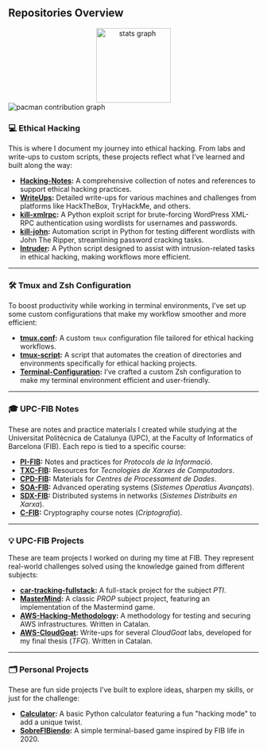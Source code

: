 <!--
**R-kill-9/R-kill-9** is a ✨ _special_ ✨ repository because its `README.md` (this file) appears on your GitHub profile.

Here are some ideas to get you started:

- 🔭 I’m currently working on ...
- 🌱 I’m currently learning ...
- 👯 I’m looking to collaborate on ...
- 🤔 I’m looking for help with ...
- 💬 Ask me about ...
- 📫 How to reach me: ...
- 😄 Pronouns: ...
- ⚡ Fun fact: ...
-->

## Repositories Overview

<div align="center">
  <img src="https://github-readme-stats.vercel.app/api?username=R-kill-9&hide_title=false&hide_rank=false&show_icons=true&include_all_commits=true&count_private=true&disable_animations=false&theme=aura_dark&locale=en&hide_border=false&order=1" height="150" alt="stats graph"  />
</div>

<picture>
  <source media="(prefers-color-scheme: dark)" srcset="https://raw.githubusercontent.com/R-kill-9/R-kill-9/output/pacman-contribution-graph-dark.svg">
  <source media="(prefers-color-scheme: light)" srcset="https://raw.githubusercontent.com/R-kill-9/R-kill-9/output/pacman-contribution-graph.svg">
  <img alt="pacman contribution graph" src="https://raw.githubusercontent.com/R-kill-9/R-kill-9/output/pacman-contribution-graph.svg">
</picture>


### 💻 **Ethical Hacking**

This is where I document my journey into ethical hacking. From labs and write-ups to custom scripts, these projects reflect what I’ve learned and built along the way:

- **[Hacking-Notes](https://github.com/R-kill-9/Hacking-Notes):** A comprehensive collection of notes and references to support ethical hacking practices.
- **[WriteUps](https://github.com/R-kill-9/Write-Ups):** Detailed write-ups for various machines and challenges from platforms like HackTheBox, TryHackMe, and others.
- **[kill-xmlrpc](https://github.com/R-kill-9/kill-xmlrpc):** A Python exploit script for brute-forcing WordPress XML-RPC authentication using wordlists for usernames and passwords.
- **[kill-john](https://github.com/R-kill-9/kill-john):** Automation script in Python for testing different wordlists with John The Ripper, streamlining password cracking tasks.
- **[Intruder](https://github.com/R-kill-9/Intruder):** A Python script designed to assist with intrusion-related tasks in ethical hacking, making workflows more efficient.

---

### 🛠️ Tmux and Zsh Configuration

To boost productivity while working in terminal environments, I’ve set up some custom configurations that make my workflow smoother and more efficient:

- **[tmux.conf](https://github.com/R-kill-9/tmux.conf):** A custom `tmux` configuration file tailored for ethical hacking workflows.
- **[tmux-script](https://github.com/R-kill-9/tmux-script):** A script that automates the creation of directories and environments specifically for ethical hacking projects.
- **[Terminal-Configuration](https://github.com/R-kill-9/Terminal-Configuration):**  I’ve crafted a custom Zsh configuration to make my terminal environment efficient and user-friendly.
  
---

### 🎓 **UPC-FIB Notes**

These are notes and practice materials I created while studying at the Universitat Politècnica de Catalunya (UPC), at the Faculty of Informatics of Barcelona (FIB). Each repo is tied to a specific course:

- **[PI-FIB](https://github.com/R-kill-9/PI-FIB):** Notes and practices for _Protocols de la Informació_.
- **[TXC-FIB](https://github.com/R-kill-9/TXC-FIB):** Resources for _Tecnologies de Xarxes de Computadors_.
- **[CPD-FIB](https://github.com/R-kill-9/CPD-FIB):** Materials for _Centres de Processament de Dades_.
- **[SOA-FIB](https://github.com/R-kill-9/SOA-FIB):** Advanced operating systems (_Sistemes Operatius Avançats_).
- **[SDX-FIB](https://github.com/R-kill-9/SDX-FIB):** Distributed systems in networks (_Sistemes Distribuits en Xarxa_).
- **[C-FIB](https://github.com/R-kill-9/C-FIB):** Cryptography course notes (_Criptografia_).

---

### 💡 **UPC-FIB Projects**

These are team projects I worked on during my time at FIB. They represent real-world challenges solved using the knowledge gained from different subjects:

- **[car-tracking-fullstack](https://github.com/R-kill-9/car-tracking-fullstack):** A full-stack project for the subject _PTI_.
- **[MasterMind](https://github.com/R-kill-9/MasterMind):** A classic _PROP_ subject project, featuring an implementation of the Mastermind game.
- **[AWS-Hacking-Methodology](https://github.com/R-kill-9/AWS-Hacking-Methodology):** A methodology for testing and securing AWS infrastructures. Written in Catalan.
- **[AWS-CloudGoat](https://github.com/R-kill-9/AWS-CloudGoat):** Write-ups for several _CloudGoat_ labs, developed for my final thesis (_TFG_). Written in Catalan.

---

### 🗂️ **Personal Projects**

These are fun side projects I’ve built to explore ideas, sharpen my skills, or just for the challenge:

- **[Calculator](https://github.com/R-kill-9/Calculator):** A basic Python calculator featuring a fun "hacking mode" to add a unique twist.
- **[SobreFIBiendo](https://github.com/R-kill-9/SobreFibiendo):** A simple terminal-based game inspired by FIB life in 2020.

